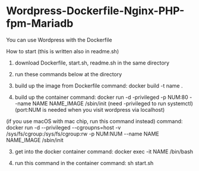 # Wordpress-Dockerfile-Nginx-PHP-fpm-Mariadb

You can use Wordpress with the Dockerfile

How to start (this is written also in readme.sh)
1. download Dockerfile, start.sh, readme.sh in the same directory

2. run these commands below at the directory
  1. build up the image from Dockerfile
  command: docker build -t name .

  2. build up the container
  command: docker run -d -privileged -p NUM:80 --name NAME NAME_IMAGE /sbin/init
  (need -privileged to run systemctl)
  (port:NUM is needed when you visit wordpress via localhost)

  (if you use macOS with mac chip, run this command instead)
  command: docker run -d --privileged --cgroupns=host -v /sys/fs/cgroup:/sys/fs/cgroup:rw -p NUM:NUM --name NAME NAME_IMAGE /sbin/init
  
  3. get into the docker container
  command: docker exec -it NAME /bin/bash

3. run this command in the container
  command: sh start.sh

